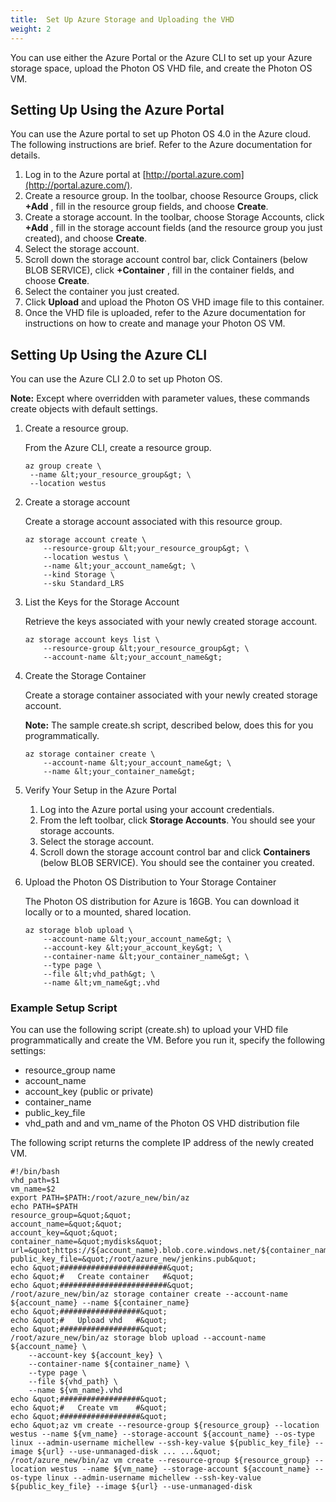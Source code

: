 ```yaml
---
title:  Set Up Azure Storage and Uploading the VHD
weight: 2
---
```


You can use either the Azure Portal or the Azure CLI to set up your Azure storage space, upload the Photon OS VHD file, and create the Photon OS VM.

## Setting Up Using the Azure Portal

You can use the Azure portal to set up Photon OS 4.0 in the Azure cloud. The following instructions are brief. Refer to the Azure documentation for details.

1. Log in to the Azure portal at  [http://portal.azure.com](http://portal.azure.com/).
2. Create a resource group. In the toolbar, choose Resource Groups, click **+Add** , fill in the resource group fields, and choose **Create**.
3. Create a storage account. In the toolbar, choose Storage Accounts, click **+Add** , fill in the storage account fields (and the resource group you just created), and choose **Create**.
4. Select the storage account.
5. Scroll down the storage account control bar, click Containers (below BLOB SERVICE), click **+Container** , fill in the container fields, and choose **Create**.
6. Select the container you just created.
7. Click **Upload** and upload the Photon OS VHD image file to this container.
8. Once the VHD file is uploaded, refer to the Azure documentation for instructions on how to create and manage your Photon OS VM.

## Setting Up Using the Azure CLI

You can use the Azure CLI 2.0 to set up Photon OS. 

**Note:**  Except where overridden with parameter values, these commands create objects with default settings.

1. Create a resource group.

    From the Azure CLI, create a resource group.
    ````
    az group create \
     --name &lt;your_resource_group&gt; \
     --location westus
    ````

1. Create a storage account

    Create a storage account associated with this resource group.
    ````
    az storage account create \
        --resource-group &lt;your_resource_group&gt; \
        --location westus \
        --name &lt;your_account_name&gt; \
        --kind Storage \
        --sku Standard_LRS
    ````

1. List the Keys for the Storage Account

    Retrieve the keys associated with your newly created storage account.
    ````
    az storage account keys list \
        --resource-group &lt;your_resource_group&gt; \
        --account-name &lt;your_account_name&gt;
    ````
    
1. Create the Storage Container

    Create a storage container associated with your newly created storage account.
    
    **Note:** The sample create.sh script, described below, does this for you programmatically.
    ````
    az storage container create \
        --account-name &lt;your_account_name&gt; \
        --name &lt;your_container_name&gt;
    ````
1. Verify Your Setup in the Azure Portal

    1. Log into the Azure portal using your account credentials.
    2. From the left toolbar, click **Storage Accounts**. You should see your storage accounts.
    3. Select the storage account.
    4. Scroll down the storage account control bar and click **Containers** (below BLOB SERVICE). You should see the container you created.

1. Upload the Photon OS Distribution to Your Storage Container

    The Photon OS distribution for Azure is 16GB. You can download it locally or to a mounted, shared location.
    ````
    az storage blob upload \
        --account-name &lt;your_account_name&gt; \
        --account-key &lt;your_account_key&gt; \
        --container-name &lt;your_container_name&gt; \
        --type page \
        --file &lt;vhd_path&gt; \
        --name &lt;vm_name&gt;.vhd
    ````

### Example Setup Script

You can use the following script (create.sh) to upload your VHD file programmatically and create the VM. Before you run it, specify the following settings:

- resource_group name
- account_name
- account_key (public or private)
- container_name
- public_key_file
- vhd_path and and vm_name of the Photon OS VHD distribution file

The following script returns the complete IP address of the newly created VM.
````
#!/bin/bash
vhd_path=$1
vm_name=$2
export PATH=$PATH:/root/azure_new/bin/az
echo PATH=$PATH
resource_group=&quot;&quot;
account_name=&quot;&quot;
account_key=&quot;&quot;
container_name=&quot;mydisks&quot;
url=&quot;https://${account_name}.blob.core.windows.net/${container_name}/${vm_name}.vhd&quot;
public_key_file=&quot;/root/azure_new/jenkins.pub&quot;
echo &quot;########################&quot;
echo &quot;#   Create container   #&quot;
echo &quot;########################&quot;
/root/azure_new/bin/az storage container create --account-name ${account_name} --name ${container_name}
echo &quot;##################&quot;
echo &quot;#   Upload vhd   #&quot;
echo &quot;##################&quot;
/root/azure_new/bin/az storage blob upload --account-name ${account_name} \
    --account-key ${account_key} \
    --container-name ${container_name} \
    --type page \
    --file ${vhd_path} \
    --name ${vm_name}.vhd
echo &quot;##################&quot;
echo &quot;#   Create vm    #&quot;
echo &quot;##################&quot;
echo &quot;az vm create --resource-group ${resource_group} --location westus --name ${vm_name} --storage-account ${account_name} --os-type linux --admin-username michellew --ssh-key-value ${public_key_file} --image ${url} --use-unmanaged-disk ... ...&quot;
/root/azure_new/bin/az vm create --resource-group ${resource_group} --location westus --name ${vm_name} --storage-account ${account_name} --os-type linux --admin-username michellew --ssh-key-value ${public_key_file} --image ${url} --use-unmanaged-disk
````
